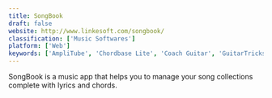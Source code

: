 ```yaml
---
title: SongBook
draft: false 
website: http://www.linkesoft.com/songbook/
classification: ['Music Softwares']
platform: ['Web']
keywords: ['AmpliTube', 'Chordbase Lite', 'Coach Guitar', 'GuitarTricks', 'Guitartapp Chord Pro', 'Justin Guitar Beginner Song Course', 'MyMusicTeacher', 'Pianist HD', 'Simply Piano', 'Songsterr', 'Synthesia', 'TuxGuitar', 'Voice Training', 'iReal Pro']
---
```

SongBook is a music app that helps you to manage your song collections complete with lyrics and chords.